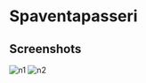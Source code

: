 # Spaventapasseri

## Screenshots
![n1](https://github.com/Kraktun/Spaventapasseri/blob/master/Util/Screen/Screenshot_2017-10-15-15-27-51.jpg)
![n2](https://github.com/Kraktun/Spaventapasseri/blob/master/Util/Screen/Screenshot_2017-10-15-15-29-46.jpg)

